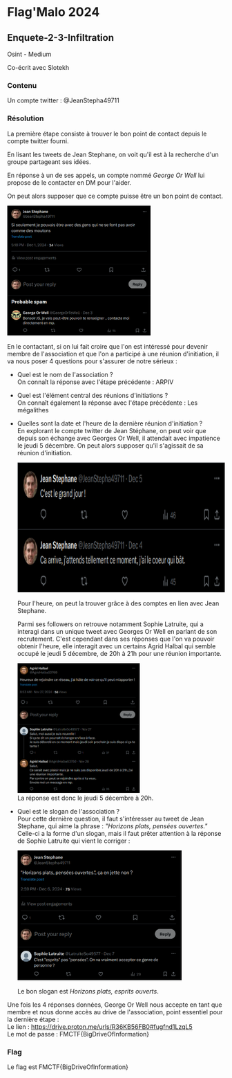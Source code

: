 # Flag'Malo 2024

## Enquete-2-3-Infiltration

Osint - Medium

Co-écrit avec Slotekh

### Contenu

Un compte twitter : @JeanStepha49711

### Résolution

La première étape consiste à trouver le bon point de contact depuis le compte twitter fourni.

En lisant les tweets de Jean Stephane, on voit qu'il est à la recherche d'un groupe partageant ses idées.

En réponse à un de ses appels, un compte nommé *George Or Well* lui propose de le contacter en DM pour l'aider.

On peut alors supposer que ce compte puisse être un bon point de contact.

<img src="img/twgeorge.png" alt="twgeorge" width="auto" height="300">

En le contactant, si on lui fait croire que l'on est intéressé pour devenir membre de l'association et que l'on a participé à une réunion d'initiation, il va nous poser 4 questions pour s'assurer de notre sérieux :
- Quel est le nom de l'association ? \
On connaît la réponse avec l'étape précédente : ARPIV

- Quel est l'élément central des réunions d'initiations ? \
On connaît également la réponse avec l'étape précédente : Les mégalithes

- Quelles sont la date et l'heure de la dernière réunion d'initiation ? \
En explorant le compte twitter de Jean Stéphane, on peut voir que depuis son échange avec Georges Or Well, il attendait avec impatience le jeudi 5 décembre. On peut alors supposer qu'il s'agissait de sa réunion d'initiation.

	<img src="img/jourreu.png" alt="jourreu" width="auto" height="300">

	Pour l'heure, on peut la trouver grâce à des comptes en lien avec Jean Stephane.

	Parmi ses followers on retrouve notamment Sophie Latruite, qui a interagi dans un unique tweet avec Georges Or Well en parlant de son recrutement.
  	C'est cependant dans ses réponses que l'on va pouvoir obtenir l'heure, elle interagit avec un certains Agrid Halbal qui semble occupé le jeudi 5 décembre, de 20h à 21h pour une réunion importante.

	<img src="img/twagrid.png" alt="twagrid" width="auto" height="300"> \
	La réponse est donc le jeudi 5 décembre à 20h.

- Quel est le slogan de l'association ? \
Pour cette dernière question, il faut s'intéresser au tweet de Jean Stephane, qui aime la phrase : *"Horizons plats, pensées ouvertes."* \
	Celle-ci a la forme d'un slogan, mais il faut prêter attention à la réponse de Sophie Latruite qui vient le corriger :

	<img src="img/twslogan.png" alt="twslogan" width="auto" height="300">

	Le bon slogan est *Horizons plats, esprits ouverts*.

Une fois les 4 réponses données, George Or Well nous accepte en tant que membre et nous donne accès au drive de l'association, point essentiel pour la dernière étape : \
	Le lien : https://drive.proton.me/urls/R36KB56FB0#fugfnd1LzqL5 \
	Le mot de passe : FMCTF{BigDriveOfInformation}


### Flag

Le flag est FMCTF{BigDriveOfInformation}
